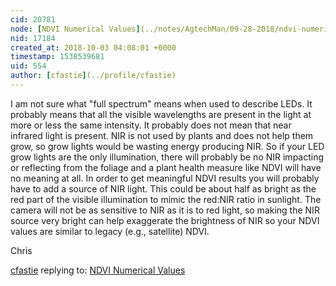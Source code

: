 ```yaml
---
cid: 20781
node: [NDVI Numerical Values](../notes/AgtechMan/09-28-2018/ndvi-numerical-values)
nid: 17184
created_at: 2018-10-03 04:08:01 +0000
timestamp: 1538539681
uid: 554
author: [cfastie](../profile/cfastie)
---
```


I am not sure what "full spectrum" means when used to describe LEDs. It probably means that all the visible wavelengths are present in the light at more or less the same intensity. It probably does not mean that near infrared light is present. NIR is not used by plants and does not help them grow, so grow lights would be wasting energy producing NIR. So if your LED grow lights are the only illumination, there will probably be no NIR impacting or reflecting from the foliage and a plant health measure like NDVI will have no meaning at all. In order to get meaningful NDVI results you will probably have to add a source of NIR light. This could be about half as bright as the red part of the visible illumination to mimic the red:NIR ratio in sunlight. The camera will not be as sensitive to NIR as it is to red light, so making the NIR source very bright can help exaggerate the brightness of NIR so your NDVI values are similar to legacy (e.g., satellite) NDVI.

Chris 

[cfastie](../profile/cfastie) replying to: [NDVI Numerical Values](../notes/AgtechMan/09-28-2018/ndvi-numerical-values)

